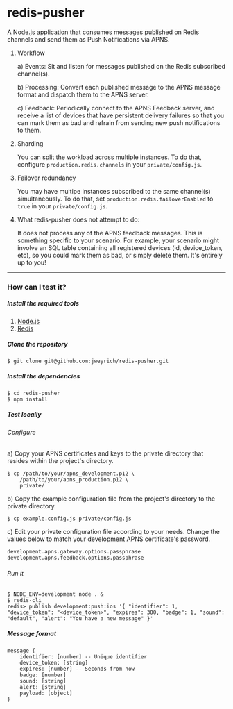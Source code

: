 # redis-pusher

A Node.js application that consumes messages published on Redis channels and
send them as Push Notifications via APNS.

1. Workflow

	a) Events: Sit and listen for messages published on the Redis subscribed
	   channel(s).

	b) Processing: Convert each published message to the APNS message format
	   and dispatch them to the APNS server.

	c) Feedback: Periodically connect to the APNS Feedback server, and receive a
	   list of devices that have persistent delivery failures so that you can
	   mark them as bad and refrain from sending new push notifications to them.

2. Sharding

	You can split the workload across multiple instances.
	To do that, configure `production.redis.channels` in your `private/config.js`.

3. Failover redundancy

	You may have multipe instances subscribed to the same channel(s) simultaneously.
	To do that, set `production.redis.failoverEnabled` to `true` in your
	`private/config.js`.

4. What redis-pusher does not attempt to do:

	It does not process any of the APNS feedback messages. This is something
	specific to your scenario. For example, your scenario might involve an SQL
	table containing all registered devices (id, device_token, etc), so you
	could mark them as bad, or simply delete them. It's entirely up to you!

- - -

### How can I test it?

##### Install the required tools

1. [Node.js](http://nodejs.org/)
2. [Redis](http://redis.io/)

##### Clone the repository

	$ git clone git@github.com:jweyrich/redis-pusher.git

##### Install the dependencies

	$ cd redis-pusher
	$ npm install

##### Test locally

###### Configure

a) Copy your APNS certificates and keys to the private
   directory that resides within the project's directory.

	$ cp /path/to/your/apns_development.p12 \
		/path/to/your/apns_production.p12 \
		private/

b) Copy the example configuration file from the project's directory
to the private directory.

	$ cp example.config.js private/config.js

c) Edit your private configuration file according to your needs. Change
   the values below to match your development APNS certificate's password.

	development.apns.gateway.options.passphrase
	development.apns.feedback.options.passphrase

###### Run it

	$ NODE_ENV=development node . &
	$ redis-cli
	redis> publish development:push:ios '{ "identifier": 1, "device_token": "<device_token>", "expires": 300, "badge": 1, "sound": "default", "alert": "You have a new message" }'

##### Message format

	message {
		identifier: [number] -- Unique identifier
		device_token: [string]
		expires: [number] -- Seconds from now
		badge: [number]
		sound: [string]
		alert: [string]
		payload: [object]
	}

